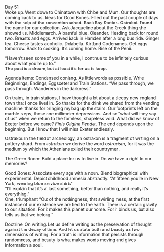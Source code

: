 Day 51  
Woke up. Went down to Chinatown with Chloe and Mum. Our thoughts are coming back to us. Ideas for Good Bones. Filled out the past couple of days with the help of the convention sched. Back Bay Station. Ostrakoi. Found the name for our collection. Ask Jacqueline about the Greek thing she showed us. Middlemarch. A bashful blue. Oleander. Heading back for round two. Breasts and eggs. Arrived back in Hamden after a long bus ride. Ginger tea. Cheese tastes alcoholic. Dolabella. Kirtland Codenames. Get eggs tomorrow. Back to cooking. It’s coming home. Rise of the Penii. 

“Haven’t seen some of you in a while, I continue to be infinitely curious about what you’re up to.”  
The past is a dream, but at least it’s for us to keep.

Agenda Items: Condensed conlang. As little words as possible. Write Beginnings, Endings, Eggsxeter and Train Stations. “We pass through, we pass through. Wanderers in the darkness.”

On trains, in train stations, I have thought a lot about a sleepy new england town that I once lived in. So thanks for the drink we shared from the vending machine, thanks for bringing my bag up the stairs. Our footprints left on the marble steps, those one millimeter depressions. And so “what will they say of us” when we return to the formless, shapeless void. What did we know of Exeter before we came? *Finis Origine Pendet*. The end depends upon the beginning. But I know that I will miss Exeter endlessly.

Ostrakoi: In the field of archeology, an ostrakon is a fragment of writing on a pottery shard. From *ostrakon* we derive the word *ostracism*, for it was the medium by which the Athenians exiled their countrymen.

The Green Room: Build a place for us to live in. Do we have a right to our memories?

Good Bones: Associate every age with a noun. Blend biographical with experimental. Depict childhood amnesia abstractly. “At fifteen you’re in New York, wearing blue service shirts''  
“I’ll explain that it’s at last something, better than nothing, and really it’s everything.”  
One, triumphant “Out of the nothingness, that swirling mess, at the first instance of our existence we are tied to the earth. There is a certain gravity to our situation. For it makes this planet our home. For it binds us, but also tells us that we belong.”

Doctrine: On writing. Let us define writing as the preservation of thought against the decay of time. And let us state truth and beauty as two dimensions of writing. For a truth is information that persists through randomness, and beauty is what makes words moving and gives information a soul.